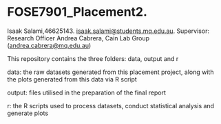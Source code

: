 # FOSE7901_Placement2.
Isaak Salami,46625143.
isaak.salami@students.mq.edu.au.
Supervisor: Research Officer Andrea Cabrera, Cain Lab Group (andrea.cabrera@mq.edu.au)

This repository contains the three folders: data, output and r

data: the raw datasets generated from this placement project, along with the plots generated from this data via R script

output: files utilised in the preparation of the final report

r: the R scripts used to process datasets, conduct statistical analysis and generate plots 